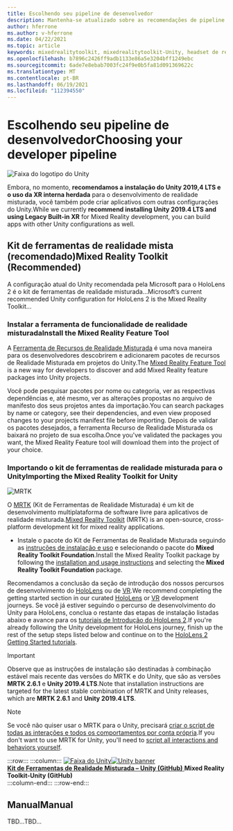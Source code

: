 ```yaml
---
title: Escolhendo seu pipeline de desenvolvedor
description: Mantenha-se atualizado sobre as recomendações de pipeline de desenvolvimento do Unity mais recentes para o desenvolvimento de aplicativos do HoloLens.
author: hferrone
ms.author: v-hferrone
ms.date: 04/22/2021
ms.topic: article
keywords: mixedrealitytoolkit, mixedrealitytoolkit-Unity, headset de realidade misturada, headset de realidade mista do Windows, headset da realidade virtual, Unity
ms.openlocfilehash: b7896c2426ff9adb1133e86a5e3204bff1249ebc
ms.sourcegitcommit: 6ade7e8ebab7003fc24f9e0b5fa81d091369622c
ms.translationtype: MT
ms.contentlocale: pt-BR
ms.lasthandoff: 06/19/2021
ms.locfileid: "112394550"
---
```

# <a name="choosing-your-developer-pipeline"></a><span data-ttu-id="f3e2a-104">Escolhendo seu pipeline de desenvolvedor</span><span class="sxs-lookup"><span data-stu-id="f3e2a-104">Choosing your developer pipeline</span></span>

![Faixa do logotipo do Unity](../images/unity_logo_banner.png)<br>

<span data-ttu-id="f3e2a-106">Embora, no momento, **recomendamos a instalação do Unity 2019,4 LTS e o uso da XR interna herdada** para o desenvolvimento de realidade misturada, você também pode criar aplicativos com outras configurações do Unity.</span><span class="sxs-lookup"><span data-stu-id="f3e2a-106">While we currently **recommend installing Unity 2019.4 LTS and using Legacy Built-in XR** for Mixed Reality development, you can build apps with other Unity configurations as well.</span></span>

## <a name="mixed-reality-toolkit-recommended"></a><span data-ttu-id="f3e2a-107">Kit de ferramentas de realidade mista (recomendado)</span><span class="sxs-lookup"><span data-stu-id="f3e2a-107">Mixed Reality Toolkit (Recommended)</span></span>

<span data-ttu-id="f3e2a-108">A configuração atual do Unity recomendada pela Microsoft para o HoloLens 2 é o kit de ferramentas de realidade misturada...</span><span class="sxs-lookup"><span data-stu-id="f3e2a-108">Microsoft’s current recommended Unity configuration for HoloLens 2 is the Mixed Reality Toolkit...</span></span>

### <a name="install-the-mixed-reality-feature-tool"></a><span data-ttu-id="f3e2a-109">Instalar a ferramenta de funcionalidade de realidade misturada</span><span class="sxs-lookup"><span data-stu-id="f3e2a-109">Install the Mixed Reality Feature Tool</span></span>

<span data-ttu-id="f3e2a-110">A [Ferramenta de Recursos de Realidade Misturada](welcome-to-mr-feature-tool.md) é uma nova maneira para os desenvolvedores descobrirem e adicionarem pacotes de recursos de Realidade Misturada em projetos do Unity.</span><span class="sxs-lookup"><span data-stu-id="f3e2a-110">The [Mixed Reality Feature Tool](welcome-to-mr-feature-tool.md) is a new way for developers to discover and add Mixed Reality feature packages into Unity projects.</span></span> 

<span data-ttu-id="f3e2a-111">Você pode pesquisar pacotes por nome ou categoria, ver as respectivas dependências e, até mesmo, ver as alterações propostas no arquivo de manifesto dos seus projetos antes da importação.</span><span class="sxs-lookup"><span data-stu-id="f3e2a-111">You can search packages by name or category, see their dependencies, and even view proposed changes to your projects manifest file before importing.</span></span> <span data-ttu-id="f3e2a-112">Depois de validar os pacotes desejados, a ferramenta Recurso de Realidade Misturada os baixará no projeto de sua escolha.</span><span class="sxs-lookup"><span data-stu-id="f3e2a-112">Once you've validated the packages you want, the Mixed Reality Feature tool will download them into the project of your choice.</span></span>

### <a name="importing-the-mixed-reality-toolkit-for-unity"></a><span data-ttu-id="f3e2a-113">Importando o kit de ferramentas de realidade misturada para o Unity</span><span class="sxs-lookup"><span data-stu-id="f3e2a-113">Importing the Mixed Reality Toolkit for Unity</span></span>

![MRTK](../../design/images/MRTK_UX_Hero.png)

<span data-ttu-id="f3e2a-115">O [MRTK](mrtk-getting-started.md) (Kit de Ferramentas de Realidade Misturada) é um kit de desenvolvimento multiplataforma de software livre para aplicativos de realidade misturada.</span><span class="sxs-lookup"><span data-stu-id="f3e2a-115">[Mixed Reality Toolkit](mrtk-getting-started.md) (MRTK) is an open-source, cross-platform development kit for mixed reality applications.</span></span> 

* <span data-ttu-id="f3e2a-116">Instale o pacote do Kit de Ferramentas de Realidade Misturada seguindo as [instruções de instalação e uso](welcome-to-mr-feature-tool.md#system-requirements) e selecionando o pacote do **Mixed Reality Toolkit Foundation**.</span><span class="sxs-lookup"><span data-stu-id="f3e2a-116">Install the Mixed Reality Toolkit package by following the [installation and usage instructions](welcome-to-mr-feature-tool.md#system-requirements) and selecting the **Mixed Reality Toolkit Foundation** package.</span></span>

<span data-ttu-id="f3e2a-117">Recomendamos a conclusão da seção de introdução dos nossos percursos de desenvolvimento do [HoloLens](unity-development-overview.md#1-getting-started) ou de [VR](unity-development-wmr-overview.md#1-getting-started).</span><span class="sxs-lookup"><span data-stu-id="f3e2a-117">We recommend completing the getting started section in our curated [HoloLens](unity-development-overview.md#1-getting-started) or [VR](unity-development-wmr-overview.md#1-getting-started) development journeys.</span></span> <span data-ttu-id="f3e2a-118">Se você já estiver seguindo o percurso de desenvolvimento do Unity para HoloLens, conclua o restante das etapas de instalação listadas abaixo e avance para os [tutoriais de Introdução do HoloLens 2](tutorials/mr-learning-base-01.md).</span><span class="sxs-lookup"><span data-stu-id="f3e2a-118">If you're already following the Unity development for HoloLens journey, finish up the rest of the setup steps listed below and continue on to the [HoloLens 2 Getting Started tutorials](tutorials/mr-learning-base-01.md).</span></span>

> [!IMPORTANT]
> <span data-ttu-id="f3e2a-119">Observe que as instruções de instalação são destinadas à combinação estável mais recente das versões do MRTK e do Unity, que são as versões **MRTK 2.6.1** e **Unity 2019.4 LTS**.</span><span class="sxs-lookup"><span data-stu-id="f3e2a-119">Note that installation instructions are targeted for the latest stable combination of MRTK and Unity releases, which are **MRTK 2.6.1** and **Unity 2019.4 LTS**.</span></span>

> [!NOTE]
> <span data-ttu-id="f3e2a-120">Se você não quiser usar o MRTK para o Unity, precisará [criar o script de todas as interações e todos os comportamentos por conta própria](configure-unity-project.md).</span><span class="sxs-lookup"><span data-stu-id="f3e2a-120">If you don't want to use MRTK for Unity, you'll need to [script all interactions and behaviors yourself](configure-unity-project.md).</span></span>

:::row:::
    :::column:::
        <span data-ttu-id="f3e2a-121"><a href="https://github.com/Microsoft/MixedRealityToolkit-Unity" target="_blank">![Faixa do Unity](../images/MRTK-Unity-Banner.png)</span><span class="sxs-lookup"><span data-stu-id="f3e2a-121"><a href="https://github.com/Microsoft/MixedRealityToolkit-Unity" target="_blank">![Unity banner](../images/MRTK-Unity-Banner.png)</span></span><br><span data-ttu-id="f3e2a-122">**Kit de Ferramentas de Realidade Misturada – Unity (GitHub)** </a></span><span class="sxs-lookup"><span data-stu-id="f3e2a-122">**Mixed Reality Toolkit-Unity (GitHub)**</a></span></span><br>
    :::column-end:::
:::row-end:::

## <a name="manual"></a><span data-ttu-id="f3e2a-123">Manual</span><span class="sxs-lookup"><span data-stu-id="f3e2a-123">Manual</span></span> 

<span data-ttu-id="f3e2a-124">TBD...</span><span class="sxs-lookup"><span data-stu-id="f3e2a-124">TBD...</span></span>
